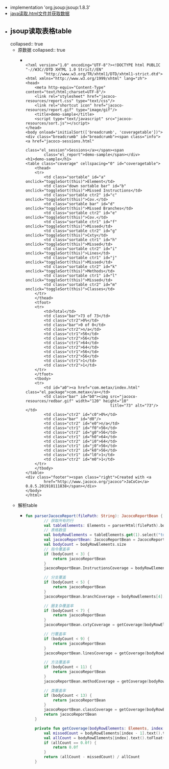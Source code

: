 - implementation 'org.jsoup:jsoup:1.8.3'
- [java读取.html文件并获取数据](https://blog.csdn.net/weixin_43407520/article/details/123043024)
- ## jsoup读取表格table
  collapsed:: true
	- 原数据
	  collapsed:: true
		- ```
		  
		  <?xml version="1.0" encoding="UTF-8"?><!DOCTYPE html PUBLIC "-//W3C//DTD XHTML 1.0 Strict//EN"
		          "http://www.w3.org/TR/xhtml1/DTD/xhtml1-strict.dtd">
		  <html xmlns="http://www.w3.org/1999/xhtml" lang="zh">
		  <head>
		      <meta http-equiv="Content-Type" content="text/html;charset=UTF-8"/>
		      <link rel="stylesheet" href="jacoco-resources/report.css" type="text/css"/>
		      <link rel="shortcut icon" href="jacoco-resources/report.gif" type="image/gif"/>
		      <title>demo-sample</title>
		      <script type="text/javascript" src="jacoco-resources/sort.js"></script>
		  </head>
		  <body onload="initialSort(['breadcrumb', 'coveragetable'])">
		  <div class="breadcrumb" id="breadcrumb"><span class="info"><a href="jacoco-sessions.html"
		                                                                class="el_session">Sessions</a></span><span
		          class="el_report">demo-sample</span></div>
		  <h1>demo-sample</h1>
		  <table class="coverage" cellspacing="0" id="coveragetable">
		      <thead>
		      <tr>
		          <td class="sortable" id="a" onclick="toggleSort(this)">Element</td>
		          <td class="down sortable bar" id="b" onclick="toggleSort(this)">Missed Instructions</td>
		          <td class="sortable ctr2" id="c" onclick="toggleSort(this)">Cov.</td>
		          <td class="sortable bar" id="d" onclick="toggleSort(this)">Missed Branches</td>
		          <td class="sortable ctr2" id="e" onclick="toggleSort(this)">Cov.</td>
		          <td class="sortable ctr1" id="f" onclick="toggleSort(this)">Missed</td>
		          <td class="sortable ctr2" id="g" onclick="toggleSort(this)">Cxty</td>
		          <td class="sortable ctr1" id="h" onclick="toggleSort(this)">Missed</td>
		          <td class="sortable ctr2" id="i" onclick="toggleSort(this)">Lines</td>
		          <td class="sortable ctr1" id="j" onclick="toggleSort(this)">Missed</td>
		          <td class="sortable ctr2" id="k" onclick="toggleSort(this)">Methods</td>
		          <td class="sortable ctr1" id="l" onclick="toggleSort(this)">Missed</td>
		          <td class="sortable ctr2" id="m" onclick="toggleSort(this)">Classes</td>
		      </tr>
		      </thead>
		      <tfoot>
		      <tr>
		          <td>Total</td>
		          <td class="bar">73 of 73</td>
		          <td class="ctr2">0%</td>
		          <td class="bar">0 of 0</td>
		          <td class="ctr2">n/a</td>
		          <td class="ctr1">56</td>
		          <td class="ctr2">56</td>
		          <td class="ctr1">64</td>
		          <td class="ctr2">64</td>
		          <td class="ctr1">56</td>
		          <td class="ctr2">56</td>
		          <td class="ctr1">1</td>
		          <td class="ctr2">1</td>
		      </tr>
		      </tfoot>
		      <tbody>
		      <tr>
		          <td id="a0"><a href="com.metax/index.html" class="el_package">com.metax</a></td>
		          <td class="bar" id="b0"><img src="jacoco-resources/redbar.gif" width="120" height="10"
		                                       title="73" alt="73"/></td>
		          <td class="ctr2" id="c0">0%</td>
		          <td class="bar" id="d0"/>
		          <td class="ctr2" id="e0">n/a</td>
		          <td class="ctr1" id="f0">56</td>
		          <td class="ctr2" id="g0">56</td>
		          <td class="ctr1" id="h0">64</td>
		          <td class="ctr2" id="i0">64</td>
		          <td class="ctr1" id="j0">56</td>
		          <td class="ctr2" id="k0">56</td>
		          <td class="ctr1" id="l0">1</td>
		          <td class="ctr2" id="m0">1</td>
		      </tr>
		      </tbody>
		  </table>
		  <div class="footer"><span class="right">Created with <a
		          href="http://www.jacoco.org/jacoco">JaCoCo</a> 0.8.5.201910111838</span></div>
		  </body>
		  </html>
		  ```
	- 解析table
		- ```kotlin
		  fun parserJacocoReport(filePath: String): JacocoReportBean {
		          // 获取所有的行
		          val tableElements: Elements = parserHtml(filePath).body().select("table").select("tr")
		          // 表格数值
		          val bodyRowElements = tableElements.get(1).select("td")
		          val jacocoReportBean: JacocoReportBean = JacocoReportBean()
		          val bodyCount = bodyRowElements.size
		          // 指令覆盖率
		          if (bodyCount < 3) {
		              return jacocoReportBean
		          }
		          jacocoReportBean.InstructionsCoverage = bodyRowElements[2].text()
		  
		          // 分支覆盖
		          if (bodyCount < 5) {
		              return jacocoReportBean
		          }
		          jacocoReportBean.branchCoverage = bodyRowElements[4].text()
		  
		          // 圈复杂覆盖率
		          if (bodyCount < 7) {
		              return jacocoReportBean
		          }
		          jacocoReportBean.cxtyCoverage = getCoverage(bodyRowElements, 6)
		  
		          // 行覆盖率
		          if (bodyCount < 9) {
		              return jacocoReportBean
		          }
		          jacocoReportBean.linesCoverage = getCoverage(bodyRowElements, 8)
		  
		          // 方法覆盖率
		          if (bodyCount < 11) {
		              return jacocoReportBean
		          }
		          jacocoReportBean.methodCoverage = getCoverage(bodyRowElements, 10)
		  
		          // 类覆盖率
		          if (bodyCount < 13) {
		              return jacocoReportBean
		          }
		          jacocoReportBean.classCoverage = getCoverage(bodyRowElements, 12)
		          return jacocoReportBean
		      }
		  
		      private fun getCoverage(bodyRowElements: Elements, index: Int): Float {
		          val missedCount = bodyRowElements[index - 1].text().toFloat()
		          val allCount = bodyRowElements[index].text().toFloat()
		          if (allCount == 0.0f) {
		              return 0.0f
		          }
		          return (allCount - missedCount) / allCount
		      }
		  
		  ```